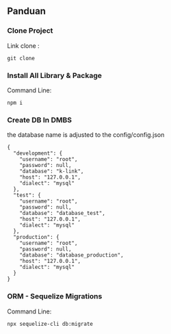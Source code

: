 ## Panduan
### Clone Project
Link clone :
```
git clone 
```
### Install All Library & Package
Command Line:
```
npm i
```
### Create DB In DMBS 
the database name is adjusted to the config/config.json 
```
{
  "development": {
    "username": "root",
    "password": null,
    "database": "k-link",
    "host": "127.0.0.1",
    "dialect": "mysql"
  },
  "test": {
    "username": "root",
    "password": null,
    "database": "database_test",
    "host": "127.0.0.1",
    "dialect": "mysql"
  },
  "production": {
    "username": "root",
    "password": null,
    "database": "database_production",
    "host": "127.0.0.1",
    "dialect": "mysql"
  }
}
```
### ORM - Sequelize Migrations
Command Line:
```
npx sequelize-cli db:migrate
```









